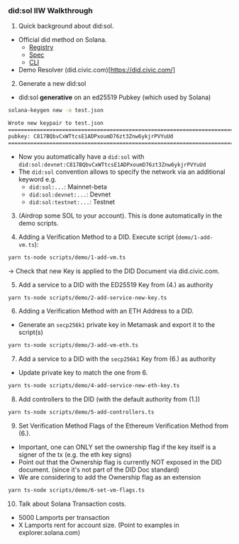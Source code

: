 ### did:sol IIW Walkthrough

1. Quick background about did:sol.
- Official did method on Solana. 
  - [Registry](https://w3c.github.io/did-spec-registries/#did-methods)
  - [Spec](https://g.identity.com/sol-did/)
  - [CLI](https://www.npmjs.com/package/@identity.com/sol-did-cli)
- Demo Resolver (did.civic.com)[https://did.civic.com/]

2. Generate a new did:sol
- did:sol **generative** on an ed25519 Pubkey (which used by Solana)
```bash
solana-keygen new -o test.json

Wrote new keypair to test.json
===========================================================================
pubkey: C817BQbvCxWTtcsE1ADPxoumD76zt3Znw6ykjrPVYuUd
===========================================================================
```
- Now you automatically have a `did:sol` with `did:sol:devnet:C817BQbvCxWTtcsE1ADPxoumD76zt3Znw6ykjrPVYuUd`
- The `did:sol` convention allows to specify the network via an additional keyword e.g.
  - `did:sol:...`: Mainnet-beta
  - `did:sol:devnet:...`: Devnet
  - `did:sol:testnet:...`: Testnet
3. (Airdrop some SOL to your account). This is done automatically in the demo scripts.

4. Adding a Verification Method to a DID.
Execute script (`demo/1-add-vm.ts`):
```bash
yarn ts-node scripts/demo/1-add-vm.ts
```
-> Check that new Key is applied to the DID Document via did.civic.com.

5. Add a service to a DID with the ED25519 Key from (4.) as authority
```bash
yarn ts-node scripts/demo/2-add-service-new-key.ts
```

6. Adding a Verification Method with an ETH Address to a DID.
  - Generate an `secp256k1` private key in Metamask and export it to the script(s)
```bash
yarn ts-node scripts/demo/3-add-vm-eth.ts 
```

7. Add a service to a DID with the `secp256k1` Key from (6.) as authority
  - Update private key to match the one from 6.
```bash
yarn ts-node scripts/demo/4-add-service-new-eth-key.ts 
```

8. Add controllers to the DID (with the default authority from (1.))
```bash
yarn ts-node scripts/demo/5-add-controllers.ts
```

9. Set Verification Method Flags of the Ethereum Verification Method from (6.).
  - Important, one can ONLY set the ownership flag if the key itself is a signer of the tx (e.g. the eth key signs)
  - Point out that the Ownership flag is currently NOT exposed in the DID document. (since it's not part of the DID Doc standard)
  - We are considering to add the Ownership flag as an extension
```bash
yarn ts-node scripts/demo/6-set-vm-flags.ts
```

10. Talk about Solana Transaction costs.
  - 5000 Lamports per transaction
  - X Lamports rent for account size. (Point to examples in explorer.solana.com)
